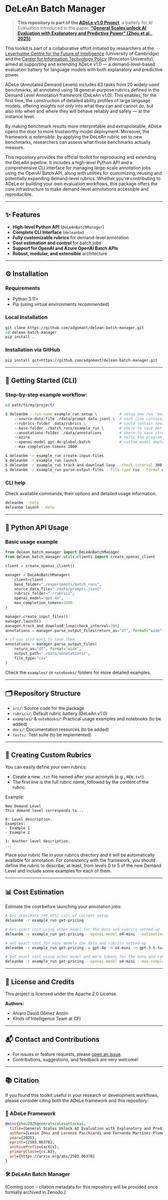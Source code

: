 # DeLeAn Batch Manager

> **This repository is part of the [ADeLe v1.0 Project](https://kinds-of-intelligence-cfi.github.io/ADELE/)**, a battery for AI Evaluation introduced in the paper:
> **[“General Scales unlock AI Evaluation with Explanatory and Predictive Power” (Zhou et al., 2025)](https://arxiv.org/pdf/2503.06378)**.

This toolkit is part of a collaborative effort initiated by researchers at the [Leverhulme Centre for the Future of Intelligence](https://www.lcfi.ac.uk) (University of Cambridge) and the [Center for Information Technology Policy](https://citp.princeton.edu) (Princeton University), aimed at supporting and extending ADeLe v1.0 — a demand-level-based evaluation battery for language models with both explanatory and predictive power.

ADeLe (Annotated Demand Levels) includes 63 tasks from 20 widely-used benchmarks, all annotated using 18 general-purpose rubrics defined in the Demand Level Annotation framework (DeLeAn v1.0). This enables, for the first time, the construction of detailed ability profiles of large language models, offering insights not only into what they can and cannot do, but also into when and where they will behave reliably and safely — at the instance level.

By making benchmark results more interpretable and extrapolatable, ADeLe opens the door to more trustworthy model deployment. Moreover, the framework is extensible: by applying the DeLeAn rubric set to new benchmarks, researchers can assess what those benchmarks actually measure.

This repository provides the official toolkit for reproducing and extending the DeLeAn pipeline. It includes a high-level Python API and a comprehensive CLI interface for managing large-scale annotation jobs using the OpenAI Batch API, along with utilities for customizing, reusing and potentially expanding demand-level rubrics. Whether you're contributing to ADeLe or building your own evaluation workflows, this package offers the core infrastructure to make demand-level annotations accessible and reproducible.

---

## ✨ Features

* **High-level Python API** (`DeLeAnBatchManager`)
* **Complete CLI Interface** (`deleanbm`)
* **Fully customizable rubrics** for demand-level annotation
* **Cost estimation and control** for batch jobs
* **Support for OpenAI and Azure OpenAI Batch APIs**
* **Robust, modular, and extensible** architecture

---

## ⚙️ Installation

### Requirements

* Python 3.11+
* Pip (using virtual environments recommended)

### Local Installation

```bash
git clone https://github.com/adgomant/delean-batch-manager.git
cd delean-batch-manager
pip install .
```

### Installation via GitHub

```bash
pip install git+https://github.com/adgomant/delean-batch-manager.git
```

---

## 🚀 Getting Started (CLI)

### Step-by-step example workflow:

```bash
cd path/to/my/project/

$ deleanbm --run-name example_run setup \          # setup new run ‘example_run’
    --source-data-file ./data/prompt_data.jsonl \  # each line contains a ‘prompt’ and ‘idx’ key
    --rubrics-folder .data/rubrics \               # could contain newly-defined rubrics
    --base-folder ./batch_runs/example_run \       # where-to save per-demand folder structure
    --annotations-folder ./data/annotations        # where-to save structured annotations
    --azure                                        # tells the program to work with Azure client
    --openai-model gpt-4o-global-batch             # custom model deployed on Azure OpenAI
    --max-completion-tokens 1000

$ deleanbm -r example_run create-input-files
$ deleanbm -r example_run launch
$ deleanbm -r example_run track-and-download-loop --check-interval 300
$ deleanbm -r example_run parse-output-files --file-type csv --format wide
```

### CLI help

Check available commands, their options and detailed usage information.

```bash
deleanbm --help
deleanbm launch --help
```

---

## 🐍 Python API Usage

### Basic usage example

```python
from delean_batch_manager import DeLeAnBatchManager
from delean_batch_manager.utils.clients import create_openai_client

client = create_openai_client()

manager = DeLeAnBatchManager(
    client=client
    base_folder="./experiments/batch_runs",
    source_data_file="./data/prompts.jsonl"
    rubrics_folder="./rubrics",
    openai_model="gpt-4o",
    max_completion_tokens=1000
)

manager.create_input_files()
manager.launch()
manager.track_and_download_loop(check_interval=300)
annotations = manager.parse_output_files(return_as="df", format="wide")

# if you also want to save them
annotations = manager.parse_output_files(
    return_as="df", format="wide", 
    output_path="./data/annotations/", 
    file_type="csv"
)
```

Check the `examples/` or `notebooks/` folders for more detailed examples.

---

## 🗂️ Repository Structure

* `src/`: Source code for the package
* `rubrics/`: Default rubric battery (DeLeAn v1.0)
* `examples/` & `notebooks/`: Practical usage examples and notebooks (to be added)
* `docs/`: Documentation resources (to be added)
* `tests/`: Test suite (to be implemented)

---

## 📖 Creating Custom Rubrics

You can easily define your own rubrics:

* Create a new `.txt` file named after your acronym (e.g., `NEW.txt`).
* The first line is the full rubric name, followed by the content of the rubric.

Example:

```
New Demand Level
This demand level corresponds to...

0: Level description.
Examples:
- Example 1
- Example 2

1: Another level description.
...
```

Place your rubric file in your rubrics directory and it will be automatically available for annotation.
For consistency with the framework, you should define the rubric to describe, at least, from levels 0 to 5 of the new Demand Level and include some examples for each of them.

---

## 📊 Cost Estimation

Estimate the cost before launching your annotation jobs:

```bash
# Get aroximate (99.95%) cost of current setup
deleanbm -r example_run get-pricing

# Get exact cost using other model for the data and rubrics setted-up 
deleanbm -r example_run get-pricing --openai-model o4-mini --estimation exact 

# Get exact cost for many models the data and rubrics setted-up 
deleanbm -r example_run get-pricing -m gpt-4o -m o4-mini -m gpt-3.5-turbo

# Get exact cost using other model and more tokens for the data and rubrics setted-up
deleanbm -r example_run get-pricing --openai-model o4-mini --max-completion-tokens 2000
```

---

## 📜 License and Credits

This project is licensed under the Apache 2.0 License.

**Authors:**

* Álvaro David Gómez Antón
* Kinds of Intelligence Team at CFI

---

## 📬 Contact and Contributions

* For issues or feature requests, please [open an issue](https://github.com/adgomant/delean-batch-manager/issues).
* Contributions, suggestions, and feedback are very welcome!

---

## 📚 Citation

If you found this toolkit useful in your research or development workflows, please consider citing both the ADeLe framework and this repository:

### 📄 ADeLe Framework


```bibtex
@misc{zhou2025generalscalesunlockai,
  title={General Scales Unlock AI Evaluation with Explanatory and Predictive Power},
  author={Lexin Zhou and Lorenzo Pacchiardi and Fernando Martínez-Plumed and Katherine M. Collins and Yael Moros-Daval and Seraphina Zhang and Qinlin Zhao and Yitian Huang and Luning Sun and Jonathan E. Prunty and Zongqian Li and Pablo Sánchez-García and Kexin Jiang Chen and Pablo A. M. Casares and Jiyun Zu and John Burden and Behzad Mehrbakhsh and David Stillwell and Manuel Cebrian and Jindong Wang and Peter Henderson and Sherry Tongshuang Wu and Patrick C. Kyllonen and Lucy Cheke and Xing Xie and José Hernández-Orallo},
  year={2025},
  eprint={2503.06378},
  archivePrefix={arXiv},
  primaryClass={cs.AI},
  url={https://arxiv.org/abs/2503.06378}
}
```

### 🛠️ DeLeAn Batch Manager

(Coming soon – citation metadata for this repository will be provided once formally archived in Zenodo.)
